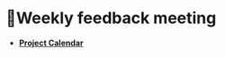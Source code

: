
<h1> 📆Weekly feedback meeting </h1>

  - <a href="https://sunset-land-23f.notion.site/49a01b7d55c747bdb88fc7f890b05e97?v=8de593ba54044bf6995d3280371cfb54"><b>Project Calendar</b></a>

